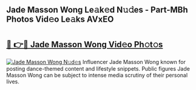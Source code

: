 ## Jade Masson Wong Le𝚊k𝚎d N𝚞𝚍es - Part-MBh Photos Vid𝚎o Le𝚊ks AVxEO

# <h2><a href="http://fbfjtqr.evod.top/?m=Jade+Masson+Wong">🔗 👉🔴 Jade Masson Wong Vid𝚎o Ph𝚘t𝚘s</a></h2>

[![Jade Masson Wong N𝚞d𝚎s](https://i.imgur.com/8V9OHl7.gif)](http://fbfjtqr.evod.top/?m=Jade+Masson+Wong)
Influencer Jade Masson Wong known for posting dance-themed content and lifestyle snippets. Public figures Jade Masson Wong can be subject to intense media scrutiny of their personal lives. 
